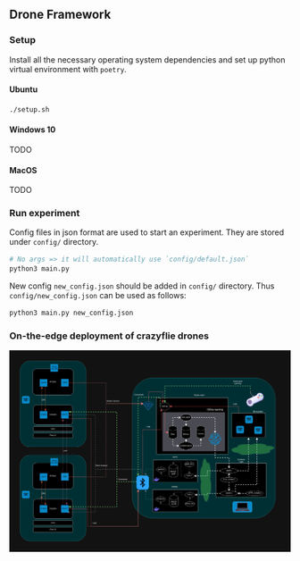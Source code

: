 ## Drone Framework

### Setup

Install all the necessary operating system dependencies and set up python virtual environment with `poetry`.

#### Ubuntu

```bash
./setup.sh
```

#### Windows 10

TODO

#### MacOS

TODO

### Run experiment

Config files in json format are used to start an experiment. They are stored under `config/` directory.

```bash
# No args => it will automatically use `config/default.json`
python3 main.py 
```

New config `new_config.json` should be added in `config/` directory.
Thus `config/new_config.json` can be used as follows:

```bash
python3 main.py new_config.json
```

### On-the-edge deployment of crazyflie drones

![DevelopmentLayer](docs/static-resources/DevelopmentLayer.png)